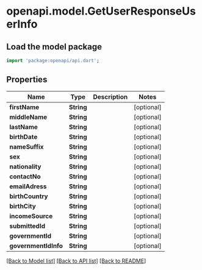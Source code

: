 # openapi.model.GetUserResponseUserInfo

## Load the model package
```dart
import 'package:openapi/api.dart';
```

## Properties
Name | Type | Description | Notes
------------ | ------------- | ------------- | -------------
**firstName** | **String** |  | [optional] 
**middleName** | **String** |  | [optional] 
**lastName** | **String** |  | [optional] 
**birthDate** | **String** |  | [optional] 
**nameSuffix** | **String** |  | [optional] 
**sex** | **String** |  | [optional] 
**nationality** | **String** |  | [optional] 
**contactNo** | **String** |  | [optional] 
**emailAdress** | **String** |  | [optional] 
**birthCountry** | **String** |  | [optional] 
**birthCity** | **String** |  | [optional] 
**incomeSource** | **String** |  | [optional] 
**submittedId** | **String** |  | [optional] 
**governmentId** | **String** |  | [optional] 
**governmentIdInfo** | **String** |  | [optional] 

[[Back to Model list]](../README.md#documentation-for-models) [[Back to API list]](../README.md#documentation-for-api-endpoints) [[Back to README]](../README.md)


